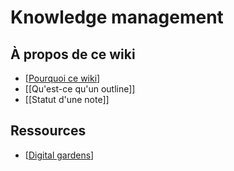 # Knowledge management

## À propos de ce wiki

- [[Pourquoi ce wiki]]
- [[Qu'est-ce qu'un outline]]
- [[Statut d'une note]]

## Ressources

- [[Digital gardens]]

[//begin]: # "Autogenerated link references for markdown compatibility"
[Pourquoi ce wiki]: ..\notes\pourquoi-ce-wiki "Pourquoi ce wiki ?"
[Digital gardens]: ..\notes\digital-gardens "Digital gardens"
[//end]: # "Autogenerated link references"